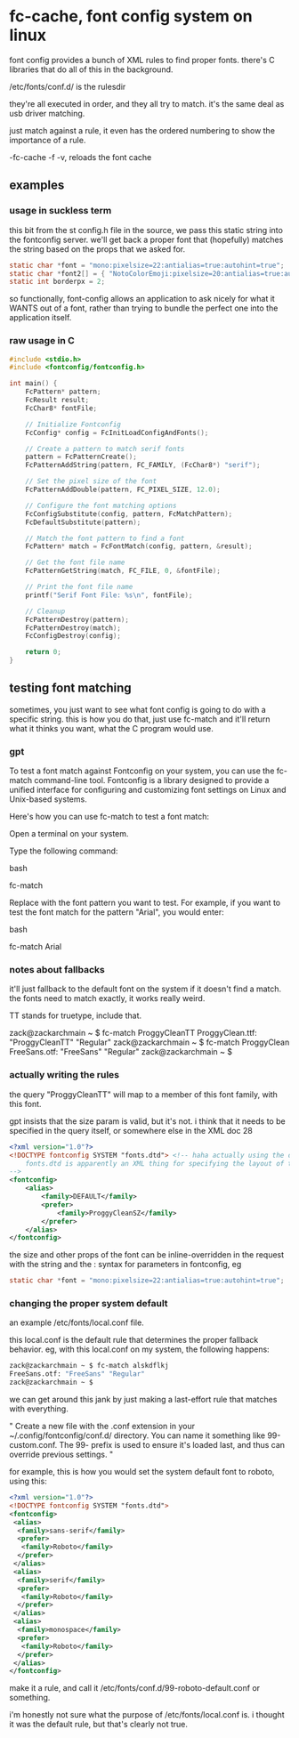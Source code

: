 # fc-cache, font config system on linux

font config provides a bunch of XML rules to find proper fonts.
there's C libraries that do all of this in the background.

/etc/fonts/conf.d/ is the rulesdir

they're all executed in order, and they all try to match.
it's the same deal as usb driver matching.

just match against a rule, it even has the ordered numbering
to show the importance of a rule.

-fc-cache -f -v, reloads the font cache

## examples

### usage in suckless term

this bit from the st config.h file
in the source, we pass this static string into the fontconfig server.
we'll get back a proper font that (hopefully) matches the string
based on the props that we asked for.

```c
static char *font = "mono:pixelsize=22:antialias=true:autohint=true";
static char *font2[] = { "NotoColorEmoji:pixelsize=20:antialias=true:autohint=true" };
static int borderpx = 2;
```

so functionally, font-config allows an application to ask nicely for what 
it WANTS out of a font, rather than trying to bundle the perfect one into
the application itself.

### raw usage in C

```c
#include <stdio.h>
#include <fontconfig/fontconfig.h>

int main() {
    FcPattern* pattern;
    FcResult result;
    FcChar8* fontFile;

    // Initialize Fontconfig
    FcConfig* config = FcInitLoadConfigAndFonts();

    // Create a pattern to match serif fonts
    pattern = FcPatternCreate();
    FcPatternAddString(pattern, FC_FAMILY, (FcChar8*) "serif");

    // Set the pixel size of the font
    FcPatternAddDouble(pattern, FC_PIXEL_SIZE, 12.0);

    // Configure the font matching options
    FcConfigSubstitute(config, pattern, FcMatchPattern);
    FcDefaultSubstitute(pattern);

    // Match the font pattern to find a font
    FcPattern* match = FcFontMatch(config, pattern, &result);

    // Get the font file name
    FcPatternGetString(match, FC_FILE, 0, &fontFile);

    // Print the font file name
    printf("Serif Font File: %s\n", fontFile);

    // Cleanup
    FcPatternDestroy(pattern);
    FcPatternDestroy(match);
    FcConfigDestroy(config);

    return 0;
}
```

## testing font matching

sometimes, you just want to see what font config is going to do with a specific string.
this is how you do that, just use fc-match <pattern> and it'll return what it thinks you want, what the C program would use.

### gpt

To test a font match against Fontconfig on your system, you can use the
fc-match command-line tool. Fontconfig is a library designed to provide a
unified interface for configuring and customizing font settings on Linux and
Unix-based systems.

Here's how you can use fc-match to test a font match:

Open a terminal on your system.

Type the following command:

bash

fc-match <font-pattern>

Replace <font-pattern> with the font pattern you want to test. For example, if
you want to test the font match for the pattern "Arial", you would enter:

bash

fc-match Arial

### notes about fallbacks

it'll just fallback to the default font on the system if it doesn't find a match.
the fonts need to match exactly, it works really weird.

TT stands for truetype, include that.

zack@zackarchmain ~ $ fc-match ProggyCleanTT
ProggyClean.ttf: "ProggyCleanTT" "Regular"
zack@zackarchmain ~ $ fc-match ProggyClean
FreeSans.otf: "FreeSans" "Regular"
zack@zackarchmain ~ $


### actually writing the rules

the query "ProggyCleanTT" will map to a member of this font family, with this font.

gpt insists that the size param is valid, but it's not.
i think that it needs to be specified in the query itself, or somewhere else in the XML doc
<size>28</size>

```xml
<?xml version="1.0"?>
<!DOCTYPE fontconfig SYSTEM "fonts.dtd"> <!-- haha actually using the doctype of an XML doc. 
    fonts.dtd is apparently an XML thing for specifying the layout of the document? not sure, xml sux
-->
<fontconfig>
    <alias>
        <family>DEFAULT</family>
        <prefer>
            <family>ProggyCleanSZ</family>
        </prefer>
    </alias>
</fontconfig>
```

the size and other props of the font can be inline-overridden in the request with the string and the : syntax
for parameters in fontconfig, eg

```c
static char *font = "mono:pixelsize=22:antialias=true:autohint=true";
```

### changing the proper system default

an example /etc/fonts/local.conf file.

this local.conf is the default rule that determines the proper fallback behavior.
eg, with this local.conf on my system, the following happens:

```bash
zack@zackarchmain ~ $ fc-match alskdflkj
FreeSans.otf: "FreeSans" "Regular"
zack@zackarchmain ~ $
```

we can get around this jank by just making a last-effort rule that matches with everything.

"
Create a new file with the .conf extension in your ~/.config/fontconfig/conf.d/
directory. You can name it something like 99-custom.conf. The 99- prefix is
used to ensure it's loaded last, and thus can override previous settings.
"

for example, this is how you would set the system default font to roboto, using this:

```xml
<?xml version="1.0"?>
<!DOCTYPE fontconfig SYSTEM "fonts.dtd">
<fontconfig>
 <alias>
  <family>sans-serif</family>
  <prefer>
   <family>Roboto</family>
  </prefer>
 </alias>
 <alias>
  <family>serif</family>
  <prefer>
   <family>Roboto</family>
  </prefer>
 </alias>
 <alias>
  <family>monospace</family>
  <prefer>
   <family>Roboto</family>
  </prefer>
 </alias>
</fontconfig>
```

make it a rule, and call it /etc/fonts/conf.d/99-roboto-default.conf or something.

i'm honestly not sure what the purpose of /etc/fonts/local.conf is.
i thought it was the default rule, but that's clearly not true.
